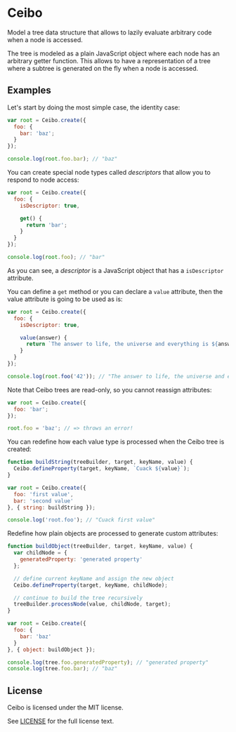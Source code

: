 # Ceibo

Model a tree data structure that allows to lazily evaluate arbitrary code when a
node is accessed.

The tree is modeled as a plain JavaScript object where each node has an
arbitrary getter function. This allows to have a representation of a tree where
a subtree is generated on the fly when a node is accessed.

## Examples

Let's start by doing the most simple case, the identity case:

```js
var root = Ceibo.create({
  foo: {
    bar: 'baz';
  }
});

console.log(root.foo.bar); // "baz"
```

You can create special node types called _descriptors_ that allow you to respond
to node access:

```js
var root = Ceibo.create({
  foo: {
    isDescriptor: true,

    get() {
      return 'bar';
    }
  }
});

console.log(root.foo); // "bar"
```

As you can see, a _descriptor_ is a JavaScript object that has a `isDescriptor`
attribute.

You can define a `get` method or you can declare a `value` attribute, then the
value attribute is going to be used as is:

```js
var root = Ceibo.create({
  foo: {
    isDescriptor: true,

    value(answer) {
      return `The answer to life, the universe and everything is ${answer}`;
    }
  }
});

console.log(root.foo('42')); // "The answer to life, the universe and everything is 42"
```

Note that Ceibo trees are read-only, so you cannot reassign attributes:

```js
var root = Ceibo.create({
  foo: 'bar';
});

root.foo = 'baz'; // => throws an error!
```

You can redefine how each value type is processed when the Ceibo tree is
created:

```js
function buildString(treeBuilder, target, keyName, value) {
  Ceibo.defineProperty(target, keyName, `Cuack ${value}`);
}

var root = Ceibo.create({
  foo: 'first value',
  bar: 'second value'
}, { string: buildString });

console.log('root.foo'); // "Cuack first value"
```

Redefine how plain objects are processed to generate custom attributes:

```js
function buildObject(treeBuilder, target, keyName, value) {
  var childNode = {
    generatedProperty: 'generated property'
  };

  // define current keyName and assign the new object
  Ceibo.defineProperty(target, keyName, childNode);

  // continue to build the tree recursively
  treeBuilder.processNode(value, childNode, target);
}

var root = Ceibo.create({
  foo: {
    bar: 'baz'
  }
}, { object: buildObject });

console.log(tree.foo.generatedProperty); // "generated property"
console.log(tree.foo.bar); // "baz"
```

## License

Ceibo is licensed under the MIT license.

See [LICENSE](./LICENSE) for the full license text.
